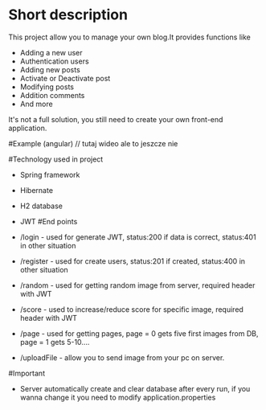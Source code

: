 # Short description

This project allow you to manage your own blog.It provides functions like
- Adding a new user
- Authentication users
- Adding new posts
- Activate or Deactivate post
- Modifying posts
- Addition comments
- And more

It's not a full solution, you still need to create your own front-end application.

#Example (angular)
// tutaj wideo ale to jeszcze nie 

#Technology used in project
* Spring framework
* Hibernate
* H2 database
* JWT
#End points

* /login - used for generate JWT, status:200 if data is correct, status:401 in other situation
* /register - used for create users, status:201 if created, status:400 in other situation
* /random - used for getting random image from server, required header with JWT 
* /score - used to increase/reduce score for specific image, required header with JWT
* /page - used for getting pages, page = 0 gets five first images from DB, page = 1 gets 5-10....
* /uploadFile - allow you to send image from your pc on server. 


#Important
* Server automatically create and clear database after every run, if you wanna change it you need to modify application.properties
